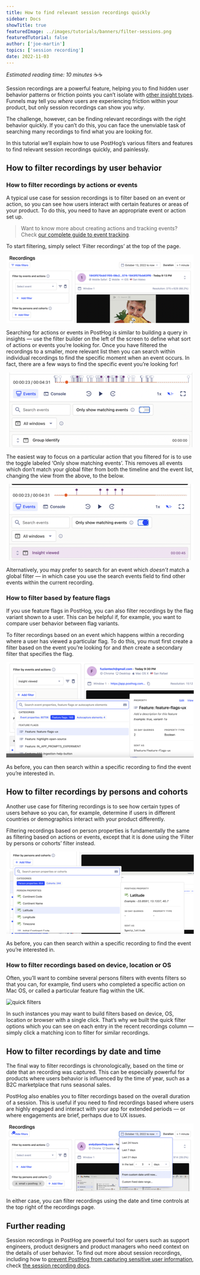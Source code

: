 ```yaml
---
title: How to find relevant session recordings quickly
sidebar: Docs
showTitle: true
featuredImage: ../images/tutorials/banners/filter-sessions.png
featuredTutorial: false
author: ['joe-martin']
topics: ['session recording']
date: 2022-11-03
---
```


_Estimated reading time: 10 minutes_ ☕☕

Session recordings are a powerful feature, helping you to find hidden user behavior patterns or friction points you can’t isolate with [other insight types](/manual/insights). Funnels may tell you _where_ users are experiencing friction within your product, but only session recordings can show you _why_. 

The challenge, however, can be finding relevant recordings with the right behavior quickly. If you can’t do this, you can face the unenviable task of searching many recordings to find what you are looking for. 

In this tutorial we’ll explain how to use PostHog’s various filters and features to find relevant session recordings quickly, and painlessly. 

## How to filter recordings by user behavior

### How to filter recordings by actions or events

A typical use case for session recordings is to filter based on an event or action, so you can see how users interact with certain features or areas of your product. To do this, you need to have an appropriate event or action set up. 

> Want to know more about creating actions and tracking events? Check [our complete guide to event tracking](/tutorials/event-tracking-guide). 

To start filtering, simply select ‘Filter recordings’ at the top of the page. 

![search for recording events](../images/tutorials/session-recordings/filter-events-session-recording.png)

Searching for actions or events in PostHog is similar to building a query in insights — use the filter builder on the left of the screen to define what sort of actions or events you’re looking for. 
Once you have filtered the recordings to a smaller, more relevant list then you can search within individual recordings to find the specific moment when an event occurs. In fact, there are a few ways to find the specific event you’re looking for!

![global filter off](../images/tutorials/session-recordings/recording-filter-off.png)

The easiest way to focus on a particular action that you filtered for is to use the toggle labeled ‘Only show matching events’. This removes all events which don’t match your global filter from both the timeline and the event list, changing the view from the above, to the below. 

![global filter on](../images/tutorials/session-recordings/recording-filter-on.png)

Alternatively, you may prefer to search for an event which _doesn’t_ match a global filter — in which case you use the search events field to find other events within the current recording. 

### How to filter based by feature flags

If you use feature flags in PostHog, you can also filter recordings by the flag variant shown to a user. This can be helpful if, for example, you want to compare user behavior between flag variants. 

To filter recordings based on an event which happens within a recording where a user has viewed a particular flag. To do this, you must first create a filter based on the event you’re looking for and _then_ create a secondary filter that specifies the flag. 

![feature flag recording filter](../images/tutorials/session-recordings/search-recording-flag.png)

As before, you can then search within a specific recording to find the event you’re interested in. 

## How to filter recordings by persons and cohorts

Another use case for filtering recordings is to see how certain types of users behave so you can, for example, determine if users in different countries or demographics interact with your product differently.

Filtering recordings based on person properties is fundamentally the same as filtering based on actions or events, except that it is done using the ‘Filter by persons or cohorts’ filter instead. 

![filter persons recordings](../images/tutorials/session-recordings/filter-persons-recordings.png)

As before, you can then search within a specific recording to find the event you’re interested in. 

### How to filter recordings based on device, location or OS
Often, you’ll want to combine several persons filters with events filters so that you can, for example, find users who completed a specific action on Mac OS, or called a particular feature flag within the UK. 

![quick filters](../images/tutorials/session-recordings/quick-filters-recordings.png)

In such instances you may want to build filters based on device, OS, location or browser with a single click. That’s why we built the quick filter options which you can see on each entry in the recent recordings column — simply click a matching icon to filter for similar recordings. 

## How to filter recordings by date and time

The final way to filter recordings is chronologically, based on the time or date that an recording was captured. This can be especially powerful for products where users behavior is influenced by the time of year, such as a B2C marketplace that runs seasonal sales.

PostHog also enables you to filter recordings based on the overall duration of a session. This is useful if you need to find recordings based where users are highly engaged and interact with your app for extended periods — or where engagements are brief, perhaps due to UX issues. 

![filter recording by time](../images/tutorials/session-recordings/filter-recordings-time.png)

In either case, you can filter recordings using the date and time controls at the top right of the recordings page. 

## Further reading

Session recordings in PostHog are powerful tool for users such as support engineers, product designers and product managers who need context on the details of user behavior. To find out more about session recordings, including how to [prevent PostHog from capturing sensitive user information](/manual/recordings#ignoring-sensitive-elements), check [the session recording docs](/manual/recordings). 

